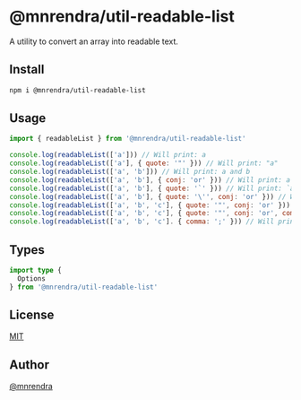 # @mnrendra/util-readable-list
A utility to convert an array into readable text.

## Install
```bash
npm i @mnrendra/util-readable-list
```

## Usage
```javascript
import { readableList } from '@mnrendra/util-readable-list'

console.log(readableList(['a'])) // Will print: a
console.log(readableList(['a'], { quote: '"' })) // Will print: "a"
console.log(readableList(['a', 'b'])) // Will print: a and b
console.log(readableList(['a', 'b'], { conj: 'or' })) // Will print: a or b
console.log(readableList(['a', 'b'], { quote: '`' })) // Will print: `a` and `b`
console.log(readableList(['a', 'b'], { quote: '\'', conj: 'or' })) // Will print: 'a' or 'b'
console.log(readableList(['a', 'b', 'c'], { quote: '"', conj: 'or' })) // Will print: "a", "b", or "c"
console.log(readableList(['a', 'b', 'c'], { quote: '"', conj: 'or', comma: ';' })) // Will print: "a"; "b"; or "c"
console.log(readableList(['a', 'b', 'c']. { comma: ';' })) // Will print: a; b; and c
```

## Types
```typescript
import type {
  Options
} from '@mnrendra/util-readable-list'
```

## License
[MIT](https://github.com/mnrendra/util-readable-list/blob/HEAD/LICENSE)

## Author
[@mnrendra](https://github.com/mnrendra)
